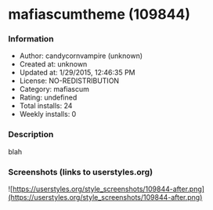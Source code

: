 # mafiascumtheme (109844)

### Information
- Author: candycornvampire (unknown)
- Created at: unknown
- Updated at: 1/29/2015, 12:46:35 PM
- License: NO-REDISTRIBUTION
- Category: mafiascum
- Rating: undefined
- Total installs: 24
- Weekly installs: 0


### Description
blah


### Screenshots (links to userstyles.org)
![https://userstyles.org/style_screenshots/109844-after.png](https://userstyles.org/style_screenshots/109844-after.png)


